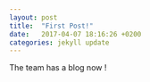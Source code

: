 ```yaml
---
layout: post
title:  "First Post!"
date:   2017-04-07 18:16:26 +0200
categories: jekyll update
---
```


The team has a blog now !
